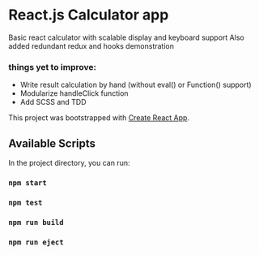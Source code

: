 # React.js Calculator app

Basic react calculator with scalable display and keyboard support
Also added redundant redux and hooks demonstration

### things yet to improve:

- Write result calculation by hand (without eval() or Function() support)
- Modularize handleClick function
- Add SCSS and TDD

This project was bootstrapped with [Create React App](https://github.com/facebook/create-react-app).

## Available Scripts

In the project directory, you can run:

### `npm start`

### `npm test`

### `npm run build`

### `npm run eject`